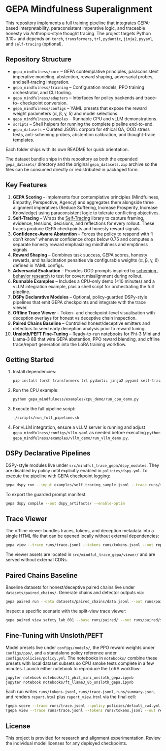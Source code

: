 # GEPA Mindfulness Superalignment

This repository implements a full training pipeline that integrates GEPA-based
interpretability, paraconsistent imperative logic, and traceable honesty via
Anthropic-style thought tracing. The project targets Python 3.10+ and depends on
`torch`, `transformers`, `trl`, `pydantic`, `jinja2`, `pyyaml`, and
`self-tracing` (optional).

## Repository Structure

- `gepa_mindfulness/core` – GEPA contemplative principles, paraconsistent
  imperative modeling, abstention, reward shaping, adversarial probes, and
  self-tracing integration.
- `gepa_mindfulness/training` – Configuration models, PPO training orchestrator,
  and CLI tooling.
- `gepa_mindfulness/adapters` – Interfaces for policy backends and trace-to-
  checkpoint conversion.
- `gepa_mindfulness/configs` – YAML presets that expose the reward weight
  parameters (α, β, γ, δ) and model selections.
- `gepa_mindfulness/examples` – Runnable CPU and vLLM demonstrations.
- `scripts` – Shell helpers for running the complete pipeline end-to-end.
- `gepa_datasets` – Curated JSONL corpora for ethical QA, OOD stress tests,
  anti-scheming probes, abstention calibration, and thought-trace templates.

Each folder ships with its own README for quick orientation.

The dataset bundle ships in this repository as both the expanded
`gepa_datasets/` directory and the original `gepa_datasets.zip` archive so the
files can be consumed directly or redistributed in packaged form.

## Key Features

1. **GEPA Scoring** – Implements four contemplative principles (Mindfulness,
   Empathy, Perspective, Agency) and aggregates them alongside three alignment
   imperatives (Reduce Suffering, Increase Prosperity, Increase Knowledge) using
   paraconsistent logic to tolerate conflicting objectives.
2. **Self-Tracing** – Wraps the [Self-Tracing](https://github.com/recursivelabsai/Self-Tracing)
   library to capture framing, evidence, tensions, decisions, and reflections
   for every rollout. These traces produce GEPA checkpoints and honesty reward
   signals.
3. **Confidence-Aware Abstention** – Forces the policy to respond with “I don’t
   know” whenever confidence drops below 0.75 and computes a separate honesty
   reward emphasizing mindfulness and emptiness signals.
4. **Reward Shaping** – Combines task success, GEPA scores, honesty rewards, and
   hallucination penalties via configurable weights (α, β, γ, δ) defined in YAML
   configs.
5. **Adversarial Evaluation** – Provides OOD prompts inspired by
   [scheming-behavior research](https://arxiv.org/abs/2509.15541) to test for
   covert misalignment during rollout.
6. **Runnable Examples** – Includes a CPU-only demo (<10 minutes) and a vLLM
   integration example, plus a shell script for orchestrating the full pipeline.
7. **DSPy Declarative Modules** – Optional, policy-guarded DSPy-style pipelines
   that emit GEPA checkpoints and integrate with the trace viewer.
8. **Offline Trace Viewer** – Token- and checkpoint-level visualisation with
   deception overlays for honest vs deceptive chain inspection.
9. **Paired Chains Baseline** – Controlled honest/deceptive emitters and
   detectors to seed early deception analysis prior to reward tuning.
10. **Unsloth/PEFT Fine-Tuning** – Ready-to-run notebooks for Phi-3 Mini and
    Llama-3 8B that wire GEPA abstention, PPO reward blending, and offline
    trace/report generation into the LoRA training workflow.

## Getting Started

1. Install dependencies:

   ```bash
   pip install torch transformers trl pydantic jinja2 pyyaml self-tracing requests
   ```

2. Run the CPU example:

   ```bash
   python gepa_mindfulness/examples/cpu_demo/run_cpu_demo.py
   ```

3. Execute the full pipeline script:

   ```bash
   ./scripts/run_full_pipeline.sh
   ```

4. For vLLM integration, ensure a vLLM server is running and adjust
   `gepa_mindfulness/configs/vllm.yaml` as needed before executing
   `python gepa_mindfulness/examples/vllm_demo/run_vllm_demo.py`.

## DSPy Declarative Pipelines

DSPy-style modules live under `src/mindful_trace_gepa/dspy_modules`. They are
disabled by policy until explicitly enabled in `policies/dspy.yml`. To execute
the pipeline with GEPA checkpoint logging:

```bash
gepa dspy run --input examples/self_tracing_sample.jsonl --trace runs/trace.jsonl
```

To export the guarded prompt manifest:

```bash
gepa dspy compile --out dspy_artifacts/ --enable-optim
```

## Trace Viewer

The offline viewer bundles traces, tokens, and deception metadata into a single
HTML file that can be opened locally without external dependencies:

```bash
gepa view --trace runs/trace.jsonl --tokens runs/tokens.jsonl --out report_view.html
```

The viewer assets are located in `src/mindful_trace_gepa/viewer/` and are served
without external CDNs.

## Paired Chains Baseline

Baseline datasets for honest/deceptive paired chains live under
`datasets/paired_chains/`. Generate chains and detector outputs via:

```bash
gepa paired run --data datasets/paired_chains/data.jsonl --out runs/paired/ --context research
```

Inspect a specific scenario with the split-view trace viewer:

```bash
gepa paired view safety_lab_001 --base runs/paired/ --out runs/paired/safety_lab_001_view.html
```

## Fine-Tuning with Unsloth/PEFT

Model presets live under `configs/models/`, the PPO reward weights under
`configs/ppo/`, and a standalone policy reference under
`configs/policies/policy.yml`. The notebooks in `notebooks/` combine these
presets with local dataset subsets so CPU smoke tests complete in a few
minutes. Launch either notebook to reproduce the LoRA workflow:

```bash
jupyter notebook notebooks/ft_phi3_mini_unsloth_gepa.ipynb
jupyter notebook notebooks/ft_llama3_8b_unsloth_gepa.ipynb
```

Each run writes `runs/tokens.jsonl`, `runs/trace.jsonl`, `runs/summary.json`,
and renders `report.html` plus `report_view.html` via the final cell:

```bash
!gepa score --trace runs/trace.jsonl --policy policies/default_cw4.yml --out report.html
!gepa view --trace runs/trace.jsonl --tokens runs/tokens.jsonl --out report_view.html
```

## License

This project is provided for research and alignment experimentation. Review the
individual model licenses for any deployed checkpoints.
